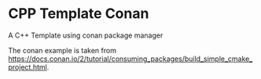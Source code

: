 # CPP Template Conan

A C++ Template using conan package manager

The conan example is taken from <https://docs.conan.io/2/tutorial/consuming_packages/build_simple_cmake_project.html>.
